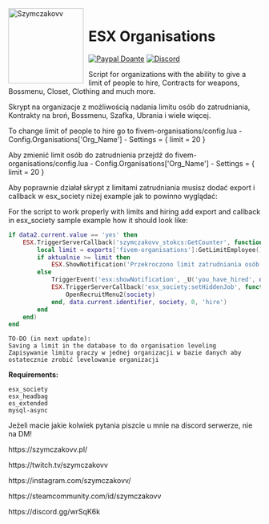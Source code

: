 <img width="150" height="150" align="left" style="float: left; margin: 0 10px 0 0;" alt="Szymczakovv" src="https://i.imgur.com/42AnCgD.jpg">  

# ESX Organisations
[![Paypal Doante](https://img.shields.io/badge/paypal-donate-blue.svg)](https://www.paypal.me/oplatyprimerp)
[![Discord](https://discordapp.com/api/guilds/690686401469087756/embed.png)](https://discord.gg/wrSqK6k) <p></p>
<p></p>
Script for organizations with the ability to give a limit of people to hire, Contracts for weapons, Bossmenu, Closet, Clothing and much more.
<p></p>
Skrypt na organizacje z możliwością nadania limitu osób do zatrudniania, Kontrakty na broń, Bossmenu, Szafka, Ubrania i wiele więcej.
<p></p>
To change limit of people to hire go to fivem-organisations/config.lua - Config.Organisations['Org_Name'] - Settings = { limit = 20 }
<p></p>
Aby zmienić limit osób do zatrudnienia przejdź do fivem-organisations/config.lua - Config.Organisations['Org_Name'] - Settings = { limit = 20 }

<p> </p>
Aby poprawnie działał skrypt z limitami zatrudniania musisz dodać export i callback w esx_society niżej example jak to powinno wyglądać:
<p></p>
For the script to work properly with limits and hiring add export and callback in esx_society sample example how it should look like:
<p></p>



```lua
if data2.current.value == 'yes' then
	ESX.TriggerServerCallback('szymczakovv_stokcs:GetCounter', function(aktualnie)
		local limit = exports['fivem-organisations']:GetLimitEmployee()
		if aktualnie >= limit then
			ESX.ShowNotification('Przekroczono limit zatrudniania osób. ['..aktualnie..'/'..limit..']')
		else
			TriggerEvent('esx:showNotification', _U('you_have_hired', data.current.name))
			ESX.TriggerServerCallback('esx_society:setHiddenJob', function()
				OpenRecruitMenu2(society)
			end, data.current.identifier, society, 0, 'hire')
		end
	end)
end
```


```
TO-DO (in next update):
Saving a limit in the database to do organisation leveling
Zapisywanie limitu graczy w jednej organizacji w bazie danych aby ostatecznie zrobić levelowanie organizacji
```
**Requirements:**
```
esx_society
esx_headbag
es_extended
mysql-async
```

<p></p>
Jeżeli macie jakie kolwiek pytania piszcie u mnie na discord serwerze, nie na DM!

<p></p>
https://szymczakovv.pl/
<p></p>
https://twitch.tv/szymczakovv
<p></p>
https://instagram.com/szymczakovv/
<p></p>
https://steamcommunity.com/id/szymczakovv

<p></p>
https://discord.gg/wrSqK6k
